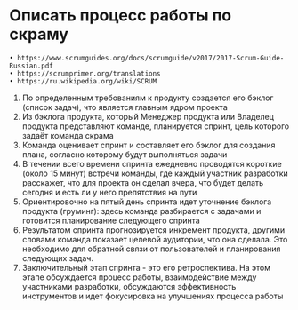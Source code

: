 #  Описать процесс работы по скраму
    • https://www.scrumguides.org/docs/scrumguide/v2017/2017-Scrum-Guide-Russian.pdf
    • https://scrumprimer.org/translations
    • https://ru.wikipedia.org/wiki/SCRUM

1)  По определенным требованиям к продукту создается его бэклог (список задач), что является главным ядром проекта
2)  Из бэклога продукта, который Менеджер продукта или Владелец продукта представляют команде, планируется спринт, цель которого задаёт команда скрама
3)  Команда оценивает спринт и составляет его бэклог для создания плана, согласно которому будут выполняться задачи
4)  В течении всего времени спринта ежедневно проводятся короткие (около 15 минут) встречи команды, где каждый участник разработки расскажет, что для проекта он сделал вчера, что будет делать сегодня и есть ли у него препятствия на пути
5)  Ориентировочно на пятый день спринта идет уточнение бэклога продукта (груминг): здесь команда разбирается с задачами и готовится планирование следующего спринта
6)  Результатом спринта прогнозируется инкремент продукта, другими словами команда показает целевой аудитории, что она сделала. Это необходимо для обратной связи от пользователей и планирования следующих задач.
7)  Заключительный этап спринта - это его ретроспектива. На этом этапе обсуждается процесс работы, взаимодействие между участниками разработки, обсуждаются эффективность инструментов и идет фокусировка на улучшениях процесса работы
